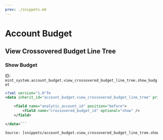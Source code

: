 ```yaml
---
prev: ./snippets.md
---
```

# Account Budget
## View Crossovered Budget Line Tree  
### Show Budget  
ID: `mint_system.account_budget.view_crossovered_budget_line_tree.show_budget`  
```xml
<?xml version="1.0"?>
<data inherit_id="account_budget.view_crossovered_budget_line_tree" priority="50">

	<field name="analytic_account_id" position="before">
		<field name="crossovered_budget_id" optional="show" />
	</field>

</data>```

Source: [snippets/account_budget.view_crossovered_budget_line_tree.show_budget.xml](https://github.com/Mint-System/Odoo-Development/tree/14.0/snippets/account_budget.view_crossovered_budget_line_tree.show_budget.xml)

